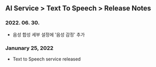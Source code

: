 ## AI Service > Text To Speech > Release Notes

### 2022. 06. 30.
* 음성 합성 세부 설정에 '음성 감정' 추가

### Janunary 25, 2022
* Text to Speech service released